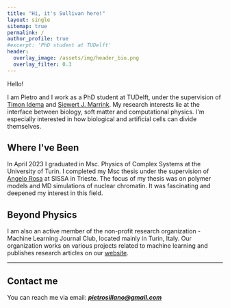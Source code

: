 ```yaml
---
title: "Hi, it's Sullivan here!"
layout: single
sitemap: true
permalink: /
author_profile: true
#excerpt: 'PhD student at TUDelft'
header:
  overlay_image: /assets/img/header_bio.png
  overlay_filter: 0.3
---
```



<!-- # About me-->

Hello! 

I am Pietro and I work as a PhD student at TUDelft, under the supervision of [Timon Idema](https://idemalab.tudelft.nl/idema.html) and [Siewert J. Marrink](https://www.rug.nl/staff/s.j.marrink/). My research interests lie at the interface between biology, soft matter and computational physics. I'm especially interested in how biological and artificial cells can divide themselves. 

## Where I've Been
In April 2023 I graduated in Msc. Physics of Complex Systems at the University of Turin. I completed my Msc thesis under the supervision of [Angelo Rosa](https://sites.google.com/site/angelosissa/home) at SISSA in Trieste. The focus of my thesis was on polymer models and MD simulations of nuclear chromatin. It was fascinating and deepened my interest in this field.


## Beyond Physics
I am also an active member of the non-profit research organization - Machine Learning Journal Club, located mainly in Turin, Italy. Our organization works on various projects related to machine learning and publishes research articles on our [website](https://www.mljc.it/).
 
---
<!--
You can check my projects on my [projects page](https://pietro-sillano.github.io/projects/)
-->



## Contact me

<!--For any inquiries,--> 
You can reach me via email: **_[pietrosillano@gmail.com](mailto:pietrosillano@gmail.com)_**